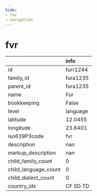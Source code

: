```yaml
---
hide:
- toc
- navigation
---
```

# fvr
|                      | info     |
|:---------------------|:---------|
| id                   | furr1244 |
| family_id            | fura1235 |
| parent_id            | fura1235 |
| name                 | Fur      |
| bookkeeping          | False    |
| level                | language |
| latitude             | 12.0455  |
| longitude            | 23.6401  |
| iso639P3code         | fvr      |
| description          | nan      |
| markup_description   | nan      |
| child_family_count   | 0        |
| child_language_count | 0        |
| child_dialect_count  | 0        |
| country_ids          | CF SD TD |